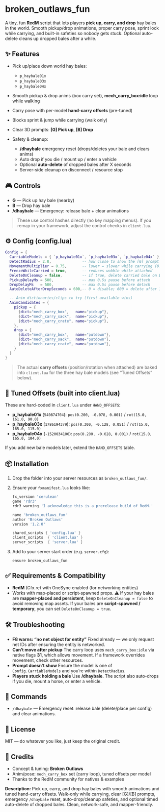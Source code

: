 # broken_outlaws_fun

A tiny, fun **RedM** script that lets players **pick up, carry, and drop** hay bales in the world.
Smooth pickup/drop animations, proper carry pose, sprint lock while carrying, and built-in safeties so nobody gets stuck. Optional auto-delete cleans up dropped bales after a while.

## ✨ Features

* Pick up/place down world hay bales:

  * `p_haybale01x`
  * `p_haybale03x`
  * `p_haybale04x`
* Smooth pickup & drop anims (box carry set), **mech_carry_box:idle** loop while walking
* Carry pose with per-model **hand-carry offsets** (pre-tuned)
* Blocks sprint & jump while carrying (walk only)
* Clear 3D prompts: **[G] Pick up**, **[B] Drop**
* Safety & cleanup:

  * **/dhaybale** emergency reset (drops/deletes your bale and clears anims)
  * Auto drop if you die / mount up / enter a vehicle
  * Optional **auto-delete** of dropped bales after X seconds
  * Server-side cleanup on disconnect / resource stop

## 🎮 Controls

* **G** — Pick up hay bale (nearby)
* **B** — Drop hay bale
* **/dhaybale** — Emergency: release bale + clear animations

> These use control hashes directly (no key mapping menus).
> If you remap in your framework, adjust the control checks in `client.lua`.

## ⚙️ Config (config.lua)

```lua
Config = {
  CarriableModels = { `p_haybale01x`, `p_haybale03x`, `p_haybale04x` },
  DetectRadius = 2.0,              -- how close to show the [G] prompt
  MovementMultiplier = 0.75,       -- lower = slower while carrying (0.6–0.8 nice)
  FreezeWhileCarried = true,       -- reduces wobble while attached
  DeleteOnCleanup = false,         -- if true, delete carried bale on DC/restart
  PickupDelayMs = 500,             -- max 0.5s pause before attach
  DropDelayMs   = 500,             -- max 0.5s pause before detach
  AutoDeleteAfterDropSeconds = 600,-- 0 = disable; 600 = delete after 10 min

  -- Anim dictionaries/clips to try (first available wins)
  AnimCandidates = {
    pickup = {
      {dict="mech_carry_box",   name="pickup"},
      {dict="mech_carry_sack",  name="pickup"},
      {dict="mech_carry_crate", name="pickup"},
    },
    drop = {
      {dict="mech_carry_box",   name="putdown"},
      {dict="mech_carry_sack",  name="putdown"},
      {dict="mech_carry_crate", name="putdown"},
    }
  }
}
```

> The actual **carry offsets** (position/rotation when attached) are baked into `client.lua` for the three hay bale models (see “Tuned Offsets” below).

## 🧩 Tuned Offsets (built into client.lua)

These are hard-coded in `client.lua` under `HAND_OFFSETS`:

* **p_haybale01x** (`540874704`):
  `pos(0.200, -0.078, 0.001)` / `rot(15.0, 161.0, 90.0)`
* **p_haybale03x** (`1786194379`):
  `pos(0.300, -0.128, 0.051)` / `rot(15.0, 165.0, 115.0)`
* **p_haybale04x** (`-1520034100`):
  `pos(0.200, -0.028, 0.001)` / `rot(15.0, 165.0, 104.0)`

If you add new bale models later, extend the `HAND_OFFSETS` table.

## 📦 Installation

1. Drop the folder into your server resources as `broken_outlaws_fun/`.

2. Ensure your `fxmanifest.lua` looks like:

   ```lua
   fx_version 'cerulean'
   game 'rdr3'
   rdr3_warning 'I acknowledge this is a prerelease build of RedM.'

   name 'broken_outlaws_fun'
   author 'Broken Outlaws'
   version '1.2.0'

   shared_scripts { 'config.lua' }
   client_scripts  { 'client.lua' }
   server_scripts  { 'server.lua' }
   ```

3. Add to your server start order (e.g. `server.cfg`):

   ```
   ensure broken_outlaws_fun
   ```

## ✅ Requirements & Compatibility

* **RedM** (Cfx.re) with OneSync enabled (for networking entities)
* Works with map-placed or script-spawned props.
  ⚠️ If your hay bales are **mapper-placed and persistent**, keep `DeleteOnCleanup = false` to avoid removing map assets.
  If your bales are **script-spawned / temporary**, you can set `DeleteOnCleanup = true`.

## 🛠️ Troubleshooting

* **F8 warns: “no net object for entity”**
  Fixed already — we only request net IDs after ensuring the entity is networked.
* **Can’t move after pickup**
  The carry loop uses `mech_carry_box:idle` via native flags **31**, which allows movement. If a framework overrides movement, check other resources.
* **Prompt doesn’t show**
  Ensure the model is one of `Config.CarriableModels` and you’re within `DetectRadius`.
* **Players stuck holding a bale**
  Use **/dhaybale**. The script also auto-drops if you die, mount a horse, or enter a vehicle.

## 🔐 Commands

* `/dhaybale` — Emergency reset: release bale (delete/place per config) and clear animations.

## 📄 License

MIT — do whatever you like, just keep the original credit.

## 🙌 Credits

* Concept & tuning: **Broken Outlaws**
* Anim/pose: `mech_carry_box` set (carry loop), tuned offsets per model
* Thanks to the RedM community for natives & examples

**Description:**
Pick up, carry, and drop hay bales with smooth animations and tuned hand-carry offsets. Walk-only while carrying, clear [G]/[B] prompts, emergency `/dhaybale` reset, auto-drop/cleanup safeties, and optional timed auto-delete of dropped bales. Clean, network-safe, and mapper-friendly.
